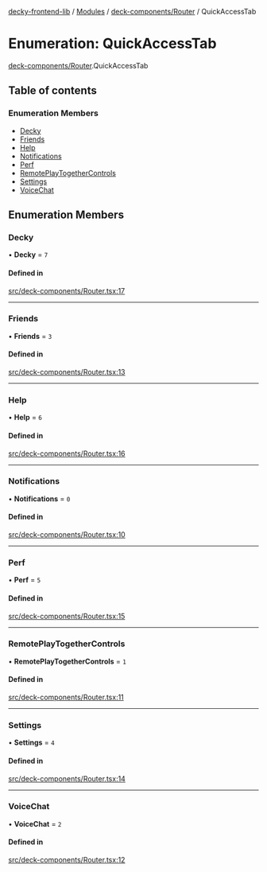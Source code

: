 [decky-frontend-lib](../README.md) / [Modules](../modules.md) / [deck-components/Router](../modules/deck_components_Router.md) / QuickAccessTab

# Enumeration: QuickAccessTab

[deck-components/Router](../modules/deck_components_Router.md).QuickAccessTab

## Table of contents

### Enumeration Members

- [Decky](deck_components_Router.QuickAccessTab.md#decky)
- [Friends](deck_components_Router.QuickAccessTab.md#friends)
- [Help](deck_components_Router.QuickAccessTab.md#help)
- [Notifications](deck_components_Router.QuickAccessTab.md#notifications)
- [Perf](deck_components_Router.QuickAccessTab.md#perf)
- [RemotePlayTogetherControls](deck_components_Router.QuickAccessTab.md#remoteplaytogethercontrols)
- [Settings](deck_components_Router.QuickAccessTab.md#settings)
- [VoiceChat](deck_components_Router.QuickAccessTab.md#voicechat)

## Enumeration Members

### Decky

• **Decky** = ``7``

#### Defined in

[src/deck-components/Router.tsx:17](https://github.com/SteamDeckHomebrew/decky-frontend-lib/blob/ed0b92d/src/deck-components/Router.tsx#L17)

___

### Friends

• **Friends** = ``3``

#### Defined in

[src/deck-components/Router.tsx:13](https://github.com/SteamDeckHomebrew/decky-frontend-lib/blob/ed0b92d/src/deck-components/Router.tsx#L13)

___

### Help

• **Help** = ``6``

#### Defined in

[src/deck-components/Router.tsx:16](https://github.com/SteamDeckHomebrew/decky-frontend-lib/blob/ed0b92d/src/deck-components/Router.tsx#L16)

___

### Notifications

• **Notifications** = ``0``

#### Defined in

[src/deck-components/Router.tsx:10](https://github.com/SteamDeckHomebrew/decky-frontend-lib/blob/ed0b92d/src/deck-components/Router.tsx#L10)

___

### Perf

• **Perf** = ``5``

#### Defined in

[src/deck-components/Router.tsx:15](https://github.com/SteamDeckHomebrew/decky-frontend-lib/blob/ed0b92d/src/deck-components/Router.tsx#L15)

___

### RemotePlayTogetherControls

• **RemotePlayTogetherControls** = ``1``

#### Defined in

[src/deck-components/Router.tsx:11](https://github.com/SteamDeckHomebrew/decky-frontend-lib/blob/ed0b92d/src/deck-components/Router.tsx#L11)

___

### Settings

• **Settings** = ``4``

#### Defined in

[src/deck-components/Router.tsx:14](https://github.com/SteamDeckHomebrew/decky-frontend-lib/blob/ed0b92d/src/deck-components/Router.tsx#L14)

___

### VoiceChat

• **VoiceChat** = ``2``

#### Defined in

[src/deck-components/Router.tsx:12](https://github.com/SteamDeckHomebrew/decky-frontend-lib/blob/ed0b92d/src/deck-components/Router.tsx#L12)
